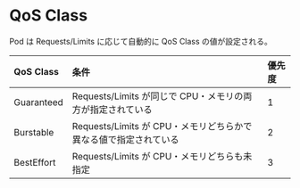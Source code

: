 # QoS Class

Pod は Requests/Limits に応じて自動的に QoS Class の値が設定される。

| QoS Class  | 条件                                                             | 優先度 |
| :--------- | :--------------------------------------------------------------- | :----- |
| Guaranteed | Requests/Limits が同じで CPU・メモリの両方が指定されている       | 1      |
| Burstable  | Requests/Limits が CPU・メモリどちらかで異なる値で指定されている | 2      |
| BestEffort | Requests/Limits が CPU・メモリどちらも未指定                     | 3      |
